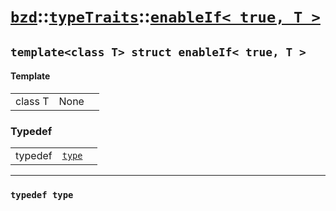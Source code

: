 # [`bzd`](../../../index.md)::[`typeTraits`](../../index.md)::[`enableIf< true, T >`](../index.md)

## `template<class T> struct enableIf< true, T >`

#### Template
||||
|---:|:---|:---|
|class T|None||
### Typedef
||||
|---:|:---|:---|
|typedef|[`type`](.)||
------
### `typedef type`

